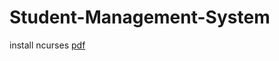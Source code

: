# Student-Management-System
install ncurses [pdf](https://e-l.unifi.it/pluginfile.php/805205/mod_resource/content/0/ncurses%20installation%20-%20en.pdf) 
